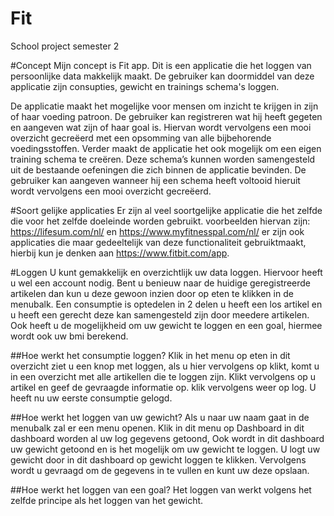 
# Fit
School project semester 2

#Concept
Mijn concept is Fit app. Dit is een applicatie die het loggen van persoonlijke data makkelijk maakt. De gebruiker kan doormiddel van deze applicatie zijn consupties, gewicht en trainings schema's loggen. 

De applicatie maakt het mogelijke voor mensen om inzicht te krijgen in zijn of haar voeding patroon. De gebruiker kan registreren wat hij heeft gegeten en aangeven wat zijn of haar goal is. Hiervan wordt vervolgens een mooi overzicht gecreëerd met een opsomming van alle bijbehorende voedingsstoffen. 
Verder maakt de applicatie het ook mogelijk om een eigen training schema te creëren. Deze schema’s kunnen worden samengesteld uit de bestaande oefeningen die zich binnen de applicatie bevinden. De gebruiker kan aangeven wanneer hij een schema heeft voltooid hieruit wordt vervolgens een mooi overzicht gecreëerd.  

#Soort gelijke applicaties
Er zijn al veel soortgelijke applicatie die het zelfde die voor het zelfde doeleinde worden gebruikt. voorbeelden hiervan zijn: https://lifesum.com/nl/ en https://www.myfitnesspal.com/nl/ er zijn ook applicaties die maar gedeeltelijk van deze functionaliteit gebruiktmaakt, hierbij kun je denken aan https://www.fitbit.com/app. 

#Loggen
U kunt gemakkelijk en overzichtlijk uw data loggen. Hiervoor heeft u wel een account nodig. Bent u benieuw naar de huidige geregistreerde artikelen dan kun u deze gewoon inzien door op eten te klikken in de menubalk. 
Een consumptie is optedelen in 2 delen u heeft een los artikel en u heeft een gerecht deze kan samengesteld zijn door meedere artikelen. 
Ook heeft u de mogelijkheid om uw gewicht te loggen en een goal, hiermee wordt ook uw bmi berekend. 

##Hoe werkt het consumptie loggen?
Klik in het menu op eten in dit overzicht ziet u een knop met loggen, als u hier vervolgens op klikt, komt u in een overzicht met alle artikellen die te loggen zijn. Klikt vervolgens op u artikel en geef de gevraagde informatie op. klik vervolgens weer op log. U heeft nu uw eerste consumptie gelogd. 

##Hoe werkt het loggen van uw gewicht?
Als u naar uw naam gaat in de menubalk zal er een menu openen. Klik in dit menu op Dashboard in dit dashboard worden al uw log gegevens getoond, Ook wordt in dit dashboard uw gewicht getoond en is het mogelijk om uw gewicht te loggen. U logt uw gewicht door in dit dashboard op gewicht loggen te klikken. Vervolgens wordt u gevraagd om de gegevens in te vullen en kunt uw deze opslaan. 


##Hoe werkt het loggen van een goal?
Het loggen van werkt volgens het zelfde principe als het loggen van het gewicht. 
